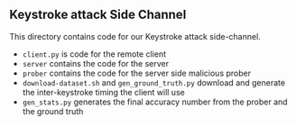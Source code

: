 ## Keystroke attack Side Channel

This directory contains code for our Keystroke attack side-channel.

- `client.py` is code for the remote client
- `server` contains the code for the server
- `prober` contains the code for the server side malicious prober
- `download-dataset.sh` and `gen_ground_truth.py` download and generate the inter-keystroke timing the client will use
- `gen_stats.py` generates the final accuracy number from the prober and the ground truth
